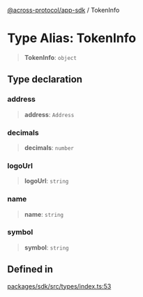 [@across-protocol/app-sdk](../README.md) / TokenInfo

# Type Alias: TokenInfo

> **TokenInfo**: `object`

## Type declaration

### address

> **address**: `Address`

### decimals

> **decimals**: `number`

### logoUrl

> **logoUrl**: `string`

### name

> **name**: `string`

### symbol

> **symbol**: `string`

## Defined in

[packages/sdk/src/types/index.ts:53](https://github.com/across-protocol/toolkit/blob/d027d7c23e7230b7b5f439570f9efd60c1d715ce/packages/sdk/src/types/index.ts#L53)
